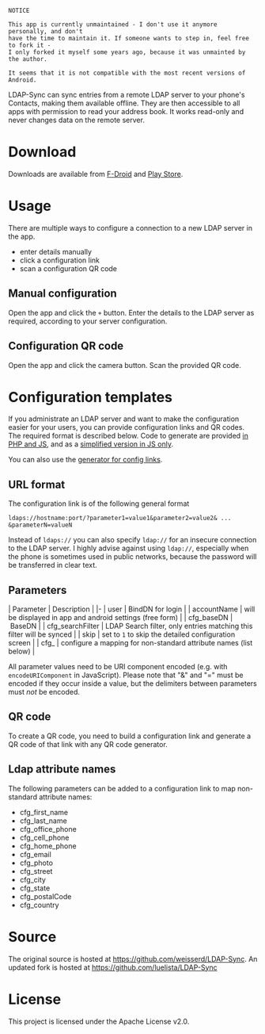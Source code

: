 ```
NOTICE

This app is currently unmaintained - I don't use it anymore personally, and don't 
have the time to maintain it. If someone wants to step in, feel free to fork it - 
I only forked it myself some years ago, because it was unmainted by the author.

It seems that it is not compatible with the most recent versions of Android.
```



LDAP-Sync can sync entries from a remote LDAP server to your phone's Contacts, making them available offline. They are then accessible to all apps with permission to read your address book. It works read-only and never changes data on the remote server.

# Download

Downloads are available from [F-Droid](https://f-droid.org/de/packages/de.wikilab.android.ldapsync/) and [Play Store](https://play.google.com/store/apps/details?id=de.wikilab.android.ldapsync).

# Usage
There are multiple ways to configure a connection to a new LDAP server in the app.

* enter details manually
* click a configuration link
* scan a configuration QR code

## Manual configuration
Open the app and click the `+` button. Enter the details to the LDAP server as required, according to your server configuration.

## Configuration QR code
Open the app and click the camera button. Scan the provided QR code. 


# Configuration templates
If you administrate an LDAP server and want to make the configuration easier for your users, you can provide configuration links and QR codes. The required format is described below. Code to generate are provided [in PHP and JS](https://github.com/d120/ldap-web/blob/master/ldapsync.php#L52), and as a [simplified version in JS only](https://github.com/luelista/LDAP-Sync/blob/master/docs/config_example.html).

You can also use the [generator for config links](generator.html).

## URL format

The configuration link is of the following general format

    ldaps://hostname:port/?parameter1=value1&parameter2=value2& ... &parameterN=valueN

Instead of `ldaps://` you can also specify `ldap://` for an insecure connection to the LDAP server. I highly advise against using `ldap://`, especially when the phone is sometimes used in public networks, because the password will be transferred in clear text.

## Parameters

| Parameter | Description |
|-
| user | BindDN for login | 
| accountName | will be displayed in app and android settings (free form) |
| cfg_baseDN | BaseDN |
| cfg_searchFilter | LDAP Search filter, only entries matching this filter will be synced |
| skip | set to `1` to skip the detailed configuration screen |
| cfg_<mapping> | configure a mapping for non-standard attribute names (list below) |

All parameter values need to be URI component encoded (e.g. with `encodeURIComponent` in JavaScript). Please note that "&" and "=" must be encoded if they occur inside a value, but the delimiters between parameters must *not* be encoded.

## QR code

To create a QR code, you need to build a configuration link and generate a QR code of that link with any QR code generator. 

## Ldap attribute names
The following parameters can be added to a configuration link to map non-standard attribute names:

* cfg_first_name
* cfg_last_name
* cfg_office_phone
* cfg_cell_phone
* cfg_home_phone
* cfg_email
* cfg_photo
* cfg_street
* cfg_city
* cfg_state
* cfg_postalCode
* cfg_country


# Source

The original source is hosted at https://github.com/weisserd/LDAP-Sync. An updated fork is hosted at https://github.com/luelista/LDAP-Sync

# License 

This project is licensed under the Apache License v2.0.
